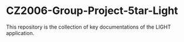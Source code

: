 # CZ2006-Group-Project-5tar-Light
This repository is the collection of key documentations of the LIGHT application.
